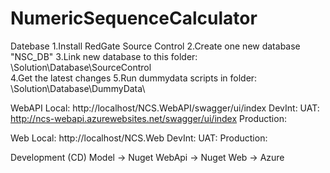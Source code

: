 # NumericSequenceCalculator


Datebase
    1.Install RedGate Source Control
    2.Create one new database "NSC_DB"
    3.Link new database to this folder: \Solution\Database\SourceControl\
    4.Get the latest changes
    5.Run dummydata scripts in folder: \Solution\Database\DummyData\ 

WebAPI
    Local: http://localhost/NCS.WebAPI/swagger/ui/index
    DevInt:
    UAT: http://ncs-webapi.azurewebsites.net/swagger/ui/index
    Production:

Web
    Local: http://localhost/NCS.Web
    DevInt:
    UAT:
    Production:

Development (CD)
    Model -> Nuget
    WebApi -> Nuget
    Web -> Azure
    
